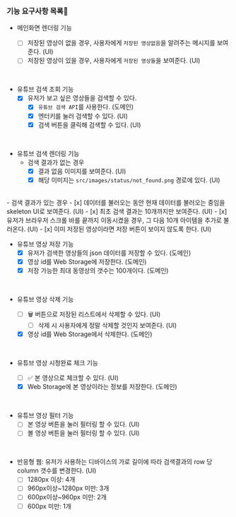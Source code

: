 ### 기능 요구사항 목록🎯

- 메인화면 렌더링 기능

  - [ ] 저장된 영상이 없을 경우, 사용자에게 `저장된 영상없음`을 알려주는 메시지를 보여준다. (UI)
  - [ ] 저장된 영상이 있을 경우, 사용자에게 `저장된 영상들`을 보여준다. (UI)

<br>

- 유튜브 검색 조회 기능
  - [x] 유저가 보고 싶은 영상들을 검색할 수 있다.
    - [x] `유튜브 검색 API`를 사용한다. (도메인)
    - [x] 엔터키를 눌러 검색할 수 있다. (UI)
    - [x] 검색 버튼을 클릭해 검색할 수 있다. (UI)

<br>
  
- 유튜브 검색 렌더링 기능  
  - 검색 결과가 없는 경우
    - [x] 결과 없음 이미지를 보여준다. (UI)
    - [x] 해당 이미지는 `src/images/status/not_found.png` 경로에 있다. (UI)
<br>
  - 검색 결과가 있는 경우
    - [x] 데이터를 불러오는 동안 현재 데이터를 불러오는 중임을 skeleton UI로 보여준다. (UI)
    - [x] 최초 검색 결과는 10개까지만 보여준다. (UI)
    - [x] 유저가 브라우저 스크롤 바를 끝까지 이동시켰을 경우, 그 다음 10개 아이템을 추가로 불러온다. (UI)
    - [x] 이미 저장된 영상이라면 저장 버튼이 보이지 않도록 한다. (UI)

<br>

- 유튜브 영상 저장 기능
  - [x] 유저가 검색한 영상들의 json 데이터를 저장할 수 있다. (도메인)
  - [x] 영상 id를 Web Storage에 저장한다. (도메인)
  - [x] 저장 가능한 최대 동영상의 갯수는 100개이다. (도메인)

<br>

- 유튜브 영상 삭제 기능

  - [ ] 🗑️ 버튼으로 저장된 리스트에서 삭제할 수 있다. (UI)
    - [ ] 삭제 시 사용자에게 정말 삭제할 것인지 보여준다. (UI)
  - [x] 영상 id를 Web Storage에서 삭제한다. (도메인)

<br>

- 유튜브 영상 시청완료 체크 기능

  - [ ] ✅ 본 영상으로 체크할 수 있다. (UI)
  - [x] Web Storage에 본 영상이라는 정보를 저장한다. (도메인)

<br>

- 유튜브 영상 필터 기능
  - [ ] 본 영상 버튼을 눌러 필터링 할 수 있다. (UI)
  - [ ] 볼 영상 버튼을 눌러 필터링 할 수 있다. (UI)

<br>

- 반응형 웹: 유저가 사용하는 디바이스의 가로 길이에 따라 검색결과의 row 당 column 갯수를 변경한다. (UI)
  - [ ] 1280px 이상: 4개
  - [ ] 960px이상~1280px 미만: 3개
  - [ ] 600px이상~960px 미만: 2개
  - [ ] 600px 미만: 1개
